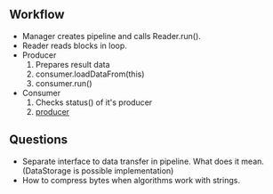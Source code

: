 ## Workflow

- Manager creates pipeline and calls Reader.run().
- Reader reads blocks in loop.
- Producer
   1. Prepares result data
   2. consumer.loadDataFrom(this)
   3. consumer.run()
- Consumer
   1. Checks status() of it's producer
   2. [producer](#-producer)

   
## Questions

- Separate interface to data transfer in pipeline. What does it mean.
(DataStorage is possible implementation)
- How to compress bytes when algorithms work with strings.
